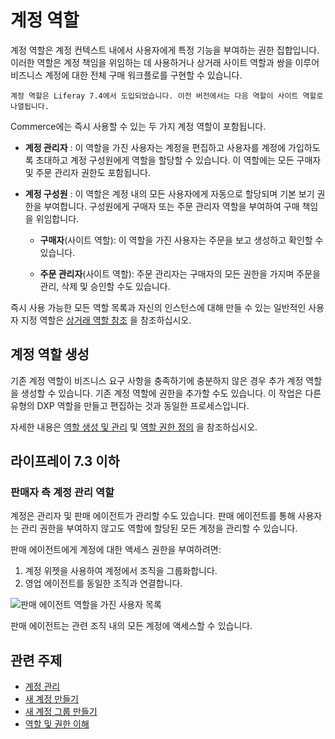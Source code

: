 # 계정 역할

계정 역할은 계정 컨텍스트 내에서 사용자에게 특정 기능을 부여하는 권한 집합입니다. 이러한 역할은 계정 책임을 위임하는 데 사용하거나 상거래 사이트 역할과 쌍을 이루어 비즈니스 계정에 대한 전체 구매 워크플로를 구현할 수 있습니다.

```{note}
계정 역할은 Liferay 7.4에서 도입되었습니다. 이전 버전에서는 다음 역할이 사이트 역할로 나열됩니다. 
```

Commerce에는 즉시 사용할 수 있는 두 가지 계정 역할이 포함됩니다.

* **계정 관리자** : 이 역할을 가진 사용자는 계정을 편집하고 사용자를 계정에 가입하도록 초대하고 계정 구성원에게 역할을 할당할 수 있습니다. 이 역할에는 모든 구매자 및 주문 관리자 권한도 포함됩니다.

* **계정 구성원** : 이 역할은 계정 내의 모든 사용자에게 자동으로 할당되며 기본 보기 권한을 부여합니다. 구성원에게 구매자 또는 주문 관리자 역할을 부여하여 구매 책임을 위임합니다.

  * **구매자**(사이트 역할): 이 역할을 가진 사용자는 주문을 보고 생성하고 확인할 수 있습니다.

  * **주문 관리자**(사이트 역할): 주문 관리자는 구매자의 모든 권한을 가지며 주문을 관리, 삭제 및 승인할 수도 있습니다.

즉시 사용 가능한 모든 역할 목록과 자신의 인스턴스에 대해 만들 수 있는 일반적인 사용자 지정 역할은 [상거래 역할 참조](../roles-and-permissions/commerce-roles-reference.md) 을 참조하십시오.

## 계정 역할 생성

기존 계정 역할이 비즈니스 요구 사항을 충족하기에 충분하지 않은 경우 추가 계정 역할을 생성할 수 있습니다. 기존 계정 역할에 권한을 추가할 수도 있습니다. 이 작업은 다른 유형의 DXP 역할을 만들고 편집하는 것과 동일한 프로세스입니다.

자세한 내용은 [역할 생성 및 관리](https://learn.liferay.com/dxp/latest/ko/users-and-permissions/roles-and-permissions/creating-and-managing-roles.html) 및 [역할 권한 정의](https://learn.liferay.com/dxp/latest/ko/users-and-permissions/roles-and-permissions/defining-role-permissions.html) 을 참조하십시오.

## 라이프레이 7.3 이하

### 판매자 측 계정 관리 역할

계정은 관리자 및 판매 에이전트가 관리할 수도 있습니다. 판매 에이전트를 통해 사용자는 관리 권한을 부여하지 않고도 역할에 할당된 모든 계정을 관리할 수 있습니다.

판매 에이전트에게 계정에 대한 액세스 권한을 부여하려면:

1. 계정 위젯을 사용하여 계정에서 조직을 그룹화합니다.
1. 영업 에이전트를 동일한 조직과 연결합니다.

![판매 에이전트 역할을 가진 사용자 목록](./account-roles/images/01.png)

판매 에이전트는 관련 조직 내의 모든 계정에 액세스할 수 있습니다.

## 관련 주제

* [계정 관리](../account-management.md)
* [새 계정 만들기](./creating-a-new-account.md)
* [새 계정 그룹 만들기](./creating-a-new-account-group.md)
* [역할 및 권한 이해](https://learn.liferay.com/dxp/latest/ko/users-and-permissions/roles-and-permissions/understanding-roles-and-permissions.html)
